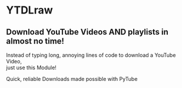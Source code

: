 # YTDLraw

## Download YouTube Videos AND playlists in almost no time!

Instead of typing long, annoying lines of code to download a YouTube Video,  
just use this Module!  

Quick, reliable Downloads made possible with PyTube
